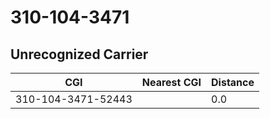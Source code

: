 # 310-104-3471
## Unrecognized Carrier


| CGI | Nearest CGI | Distance |
|-----|-------------|----------|
| 310-104-3471-52443 |  | 0.0 |
